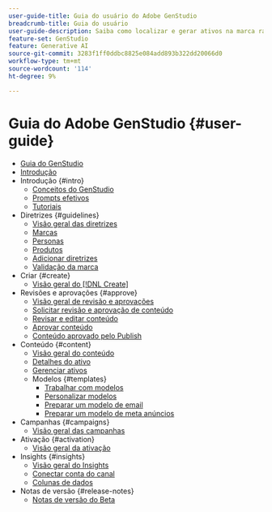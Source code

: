 ```yaml
---
user-guide-title: Guia do usuário do Adobe GenStudio
breadcrumb-title: Guia do usuário
user-guide-description: Saiba como localizar e gerar ativos na marca rapidamente, criar variações e otimizar experiências com base em insights de desempenho de conteúdo em tempo real.
feature-set: GenStudio
feature: Generative AI
source-git-commit: 3283f1ff0ddbc8825e084add893b322dd20066d0
workflow-type: tm+mt
source-wordcount: '114'
ht-degree: 9%

---
```



# Guia do Adobe GenStudio {#user-guide}

+ [Guia do GenStudio](home.md)
+ [Introdução](get-started.md)
+ Introdução {#intro}
   + [Conceitos do GenStudio](concepts.md)
   + [Prompts efetivos](effective-prompts.md)
   + [Tutoriais](https://experienceleague.adobe.com/docs/genstudio/learning/tutorials.html)
+ Diretrizes {#guidelines}
   + [Visão geral das diretrizes](guidelines/overview.md)
   + [Marcas](guidelines/brands.md)
   + [Personas](guidelines/personas.md)
   + [Produtos](guidelines/products.md)
   + [Adicionar diretrizes](guidelines/add-guidelines.md)
   + [Validação da marca](guidelines/brand-validation.md)
+ Criar {#create}
   + [Visão geral do [!DNL Create]](create/overview.md)
+ Revisões e aprovações {#approve}
   + [Visão geral de revisão e aprovações](approvals/overview.md)
   + [Solicitar revisão e aprovação de conteúdo](approvals/request-review.md)
   + [Revisar e editar conteúdo](approvals/review-and-edit.md)
   + [Aprovar conteúdo](approvals/approve-content.md)
   + [Conteúdo aprovado pelo Publish](approvals/publish-content.md)
+ Conteúdo {#content}
   + [Visão geral do conteúdo](content/overview.md)
   + [Detalhes do ativo](content/asset-details.md)
   + [Gerenciar ativos](content/manage-assets.md)
   + Modelos {#templates}
      + [Trabalhar com modelos](content/use-templates.md)
      + [Personalizar modelos](content/customize-template.md)
      + [Preparar um modelo de email](content/email-template.md)
      + [Preparar um modelo de meta anúncios](content/meta-template.md)
+ Campanhas {#campaigns}
   + [Visão geral das campanhas](campaigns/overview.md)
+ Ativação {#activation}
   + [Visão geral da ativação](activation/overview.md)
+ Insights {#insights}
   + [Visão geral do Insights](insights/overview.md)
   + [Conectar conta do canal](insights/connect-channel.md)
   + [Colunas de dados](insights/data-columns.md)
+ Notas de versão {#release-notes}
   + [Notas de versão do Beta](beta-release-notes.md)

